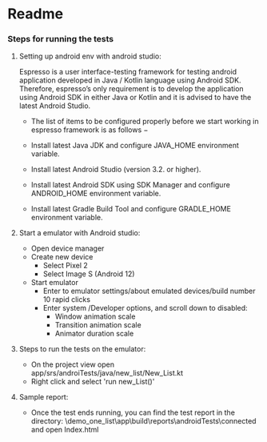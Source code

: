 # Readme

### Steps for running the tests

1.  Setting up android env with android studio: 

    Espresso is a user interface-testing framework for testing android application developed in Java / Kotlin language using Android SDK. Therefore, espresso’s only requirement is to develop the application using Android SDK in either Java or Kotlin and it is advised to have the latest Android Studio.
    
    * The list of items to be configured properly before we start working in espresso framework is as follows −
    
    * Install latest Java JDK and configure JAVA_HOME environment variable.
    
    * Install latest Android Studio (version 3.2. or higher).
    
    * Install latest Android SDK using SDK Manager and configure ANDROID_HOME environment variable.
    
    * Install latest Gradle Build Tool and configure GRADLE_HOME environment variable.

2.  Start a emulator with Android studio: 

    * Open device manager
    * Create new device
      * Select Pixel 2 
      * Select Image S (Android 12)
    * Start emulator
      * Enter to emulator settings/about emulated devices/build number 10 rapid clicks
      * Enter system /Developer options, and scroll down to disabled: 
        * Window animation scale
        * Transition animation scale
        * Animator duration scale

3.  Steps to run the tests on the emulator:

    * On the project view open app/srs/androiTests/java/new_list/New_List.kt
    * Right click and select 'run new_List()'

4.  Sample report:

    * Once the test ends running, you can find the test report in the directory: \demo_one_list\app\build\reports\androidTests\connected and open Index.html